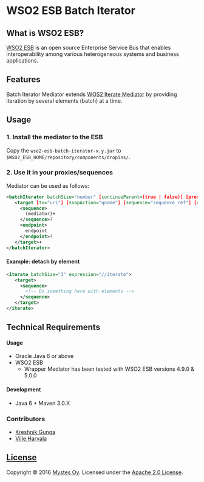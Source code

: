# WSO2 ESB Batch Iterator

## What is WSO2 ESB?
[WSO2 ESB](http://wso2.com/products/enterprise-service-bus/) is an open source Enterprise Service Bus that enables interoperability among various heterogeneous systems and business applications.

## Features
Batch Iterator Mediator extends [WOS2 Iterate Mediator](https://docs.wso2.com/display/ESB500/Iterate+Mediator) by providing iteration by several elements (batch) at a time.

## Usage

### 1. Install the mediator to the ESB
Copy the `wso2-esb-batch-iterator-x.y.jar` to `$WSO2_ESB_HOME/repository/components/dropins/`.

### 2. Use it in your proxies/sequences
Mediator can be used as follows:
```xml
<batchIterator batchSize="number" [continueParent=(true | false)] [preservePayload=(true | false)] (attachPath="xpath")? expression="xpath">
   <target [to="uri"] [soapAction="qname"] [sequence="sequence_ref"] [endpoint="endpoint_ref"]>
     <sequence>
       (mediator)+
     </sequence>?
     <endpoint>
       endpoint
     </endpoint>?
   </target>+
</batchIterator>
```

#### Example: detach by element
```xml
<iterate batchSize="3" expression="//iterate">
   <target>
     <sequence>
       <!-- Do something here with elements -->
     </sequence>
   </target>
</iterate>
```

## Technical Requirements

#### Usage

* Oracle Java 6 or above
* WSO2 ESB
    * Wrapper Mediator has been tested with WSO2 ESB versions 4.9.0 & 5.0.0

#### Development

* Java 6 + Maven 3.0.X

### Contributors

- [Kreshnik Gunga](https://github.com/kgunga)
- [Ville Harvala](https://github.com/vharvala)

## [License](LICENSE)

Copyright &copy; 2016 [Mystes Oy](http://www.mystes.fi). Licensed under the [Apache 2.0 License](LICENSE).
